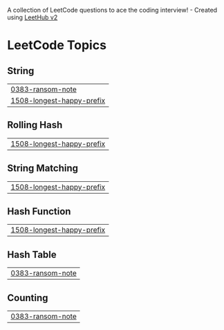 A collection of LeetCode questions to ace the coding interview! - Created using [LeetHub v2](https://github.com/arunbhardwaj/LeetHub-2.0)
<!---LeetCode Topics Start-->
# LeetCode Topics
## String
|  |
| ------- |
| [0383-ransom-note](https://github.com/NirajDN/Leetcode/tree/master/0383-ransom-note) |
| [1508-longest-happy-prefix](https://github.com/NirajDN/Leetcode/tree/master/1508-longest-happy-prefix) |
## Rolling Hash
|  |
| ------- |
| [1508-longest-happy-prefix](https://github.com/NirajDN/Leetcode/tree/master/1508-longest-happy-prefix) |
## String Matching
|  |
| ------- |
| [1508-longest-happy-prefix](https://github.com/NirajDN/Leetcode/tree/master/1508-longest-happy-prefix) |
## Hash Function
|  |
| ------- |
| [1508-longest-happy-prefix](https://github.com/NirajDN/Leetcode/tree/master/1508-longest-happy-prefix) |
## Hash Table
|  |
| ------- |
| [0383-ransom-note](https://github.com/NirajDN/Leetcode/tree/master/0383-ransom-note) |
## Counting
|  |
| ------- |
| [0383-ransom-note](https://github.com/NirajDN/Leetcode/tree/master/0383-ransom-note) |
<!---LeetCode Topics End-->